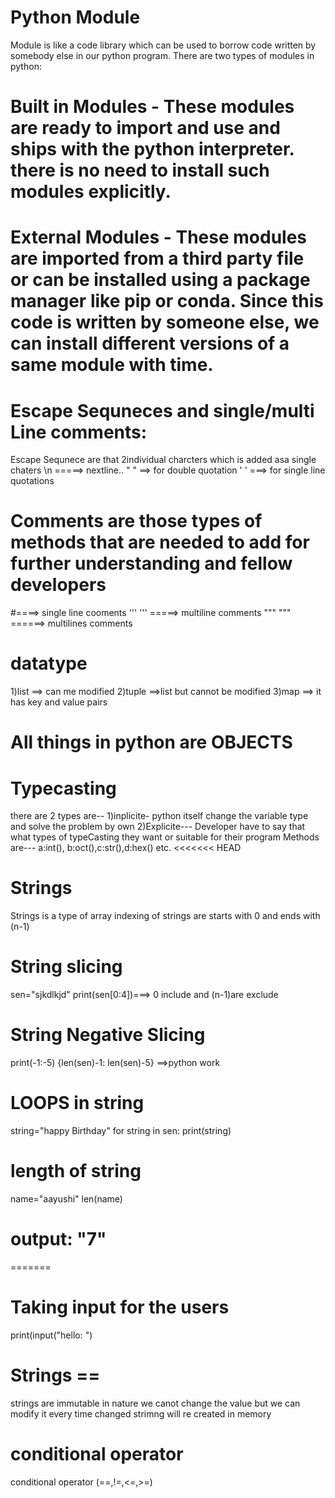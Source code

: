 # Python Module
Module is like a code library which can be used to borrow code written by somebody else in our python program. There are two types of modules in python:

# Built in Modules - These modules are ready to import and use and ships with the python interpreter. there is no need to install such modules explicitly.
 # External Modules - These modules are imported from a third party file or can be installed using a package manager like pip or conda. Since this code is written by someone else, we can install different versions of a same module with time.


# Escape Sequneces and single/multi Line comments:
 Escape Sequnece are that 2individual charcters  which is added asa single chaters \n =====> nextline..
                                                                                    \"  \" ==> for double quotation
                                                                                    \'  \' ===> for single line quotations
 
# Comments are those types of methods that are needed to add for further understanding and fellow developers
 #====> single line cooments
 '''  ''' =====> multiline comments
 """  """ ======> multilines comments
 
# datatype
1)list ==> can me modified
2)tuple  ==>list but cannot be modified
3)map ==> it has key and value pairs
# All things in python are OBJECTS
# Typecasting 
there are 2 types are--
1)inplicite- 
python itself change the variable type and solve the problem by own
2)Explicite---
Developer have to say that what types of typeCasting they want or suitable for their program
Methods are---
a:int(), b:oct(),c:str(),d:hex() etc.
<<<<<<< HEAD
# Strings
Strings is a type of array indexing of strings are starts with 0 and ends with (n-1)
# String slicing
sen="sjkdlkjd"
print(sen[0:4])===> 0 include and (n-1)are exclude
# String Negative Slicing
print(-1:-5)
{len(sen)-1: len(sen)-5} ==>python work

# LOOPS in string
string="happy Birthday"
for string in sen:
print(string)
 
 # length of string
 name="aayushi"
 len(name)
# output: "7"
=======
# Taking input for the users
print(input("hello: ")

# Strings == 
strings are immutable in nature we canot change the value but we can modify it every time changed strimng will re created in memory
 # conditional operator
 conditional operator (==,!=,<=,>=)
